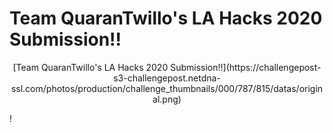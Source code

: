 # Team QuaranTwillo's LA Hacks 2020 Submission!!

<p align="center">
[Team QuaranTwillo's LA Hacks 2020 Submission!!](https://challengepost-s3-challengepost.netdna-ssl.com/photos/production/challenge_thumbnails/000/787/815/datas/original.png)
</p>!
